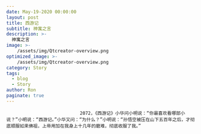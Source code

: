 ```yaml
---
date: May-19-2020 00:00:00
layout: post
title: 西游记
subtitle: 神寓之言
description: >-
  神寓之言
image: >-
    /assets/img/Qtcreator-overview.png
optimized_image: >-
    /assets/img/Qtcreator-overview.png
category: Story
tags:
  - blog
  - Story
author: Ron
paginate: true
---
```


							　　2072，《西游记》小华问小明说：“你最喜欢看哪部小说？”小明说：“西游记。”小华又问：“为什么？”小明说：“孙悟空被压在山下五百年之后，才彻底顺服如来佛祖，上帝用加在我身上十几年的磨难，彻底收服了我。”
							
							
						